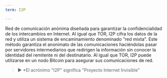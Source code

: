 ```yaml
---
term: I2P

---
```

Red de comunicación anónima diseñada para garantizar la confidencialidad de los intercambios en Internet. Al igual que TOR, I2P cifra los datos de la red y utiliza un sistema de encaminamiento denominado "red mixta". Este método garantiza el anonimato de las comunicaciones haciéndolas pasar por servidores intermediarios que redirigen la información sin conocer la identidad del remitente ni del destinatario. Al igual que TOR, I2P puede utilizarse en un nodo Bitcoin para asegurar sus comunicaciones de red.

> ► *El acrónimo "I2P" significa "Proyecto Internet Invisible"